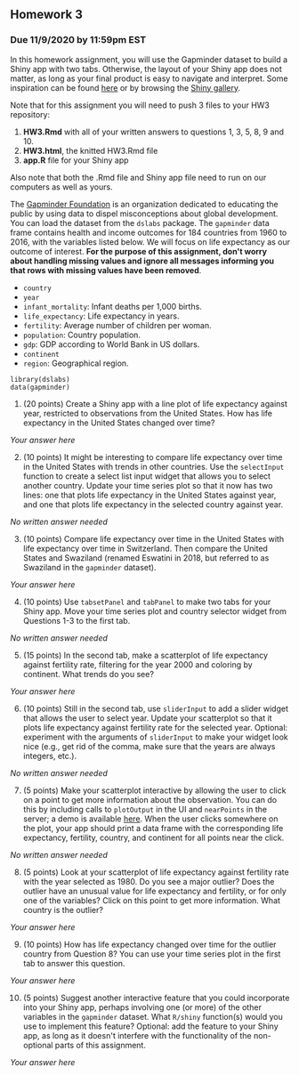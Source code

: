 ## Homework 3
### Due 11/9/2020 by 11:59pm EST


In this homework assignment, you will use the Gapminder dataset to build a Shiny app with two tabs. Otherwise, the layout of your Shiny app does not matter, as long as your final product is easy to navigate and interpret. Some inspiration can be found [here](https://shiny.rstudio.com/articles/layout-guide.html) or by browsing the [Shiny gallery](https://shiny.rstudio.com/gallery/). 

Note that for this assignment you will need to push 3 files to your HW3 repository:

1. **HW3.Rmd** with all of your written answers to questions 1, 3, 5, 8, 9 and 10.
2. **HW3.html**, the knitted HW3.Rmd file
3. **app.R** file for your Shiny app

Also note that both the .Rmd file and Shiny app file need to run on our computers as well as yours.


The [Gapminder Foundation](https://www.gapminder.org/) is an organization dedicated to educating the public by using data to dispel misconceptions about global development. You can load the dataset from the `dslabs` package. The `gapminder` data frame contains health and income outcomes for 184 countries from 1960 to 2016, with the variables listed below. We will focus on life expectancy as our outcome of interest. **For the purpose of this assignment, don't worry about handling missing values and ignore all messages informing you that rows with missing values have been removed**. 

- `country`
- `year`
- `infant_mortality`: Infant deaths per 1,000 births.
- `life_expectancy`: Life expectancy in years.
- `fertility`: Average number of children per woman.
- `population`: Country population.
- `gdp`: GDP according to World Bank in US dollars.
- `continent`
- `region`: Geographical region.

```{r}
library(dslabs)
data(gapminder)
```

1. (20 points) Create a Shiny app with a line plot of life expectancy against year, restricted to observations from the United States. How has life expectancy in the United States changed over time? 

*Your answer here*

2. (10 points) It might be interesting to compare life expectancy over time in the United States with trends in other countries. Use the `selectInput` function to create a select list input widget that allows you to select another country. Update your time series plot so that it now has two lines: one that plots life expectancy in the United States against year, and one that plots life expectancy in the selected country against year. 

*No written answer needed*

3. (10 points) Compare life expectancy over time in the United States with life expectancy over time in Switzerland. Then compare the United States and Swaziland (renamed Eswatini in 2018, but referred to as Swaziland in the `gapminder` dataset). 

*Your answer here*

4. (10 points) Use `tabsetPanel` and `tabPanel` to make two tabs for your Shiny app. Move your time series plot and country selector widget from Questions 1-3 to the first tab. 

*No written answer needed*

5. (15 points) In the second tab, make a scatterplot of life expectancy against fertility rate, filtering for the year 2000 and coloring by continent. What trends do you see? 

*Your answer here*

6. (10 points) Still in the second tab, use `sliderInput` to add a slider widget that allows the user to select year. Update your scatterplot so that it plots life expectancy against fertility rate for the selected year. Optional: experiment with the arguments of `sliderInput` to make your widget look nice (e.g., get rid of the comma, make sure that the years are always integers, etc.). 

*No written answer needed*

7. (5 points) Make your scatterplot interactive by allowing the user to click on a point to get more information about the observation. You can do this by including calls to `plotOutput` in the UI and `nearPoints` in the server; a demo is available [here](https://shiny.rstudio.com/gallery/plot-interaction-selecting-points.html). When the user clicks somewhere on the plot, your app should print a data frame with the corresponding life expectancy, fertility, country, and continent for all points near the click. 

*No written answer needed*

8. (5 points) Look at your scatterplot of life expectancy against fertility rate with the year selected as 1980. Do you see a major outlier? Does the outlier have an unusual value for life expectancy and fertility, or for only one of the variables? Click on this point to get more information. What country is the outlier? 

*Your answer here*

9. (10 points) How has life expectancy changed over time for the outlier country from Question 8? You can use your time series plot in the first tab to answer this question. 

*Your answer here*

10. (5 points) Suggest another interactive feature that you could incorporate into your Shiny app, perhaps involving one (or more) of the other variables in the `gapminder` dataset. What `R/shiny` function(s) would you use to implement this feature? Optional: add the feature to your Shiny app, as long as it doesn't interfere with the functionality of the non-optional parts of this assignment. 

*Your answer here*
